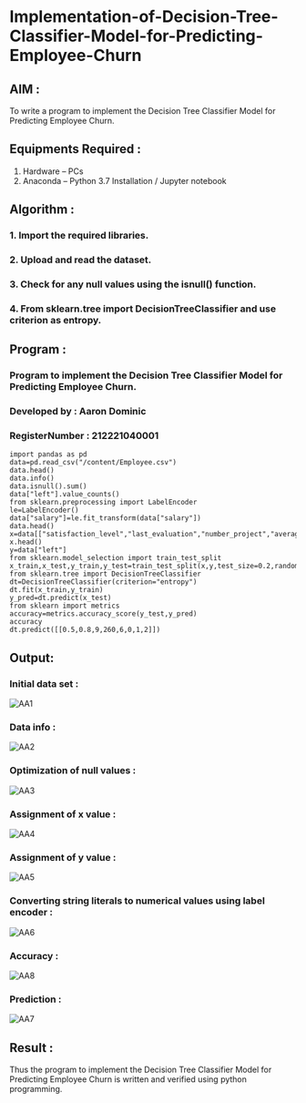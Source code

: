 # Implementation-of-Decision-Tree-Classifier-Model-for-Predicting-Employee-Churn

## AIM :

To write a program to implement the Decision Tree Classifier Model for Predicting Employee Churn.

## Equipments Required :

1. Hardware – PCs
2. Anaconda – Python 3.7 Installation / Jupyter notebook

## Algorithm :

### 1. Import the required libraries.
### 2. Upload and read the dataset.
### 3. Check for any null values using the isnull() function.
### 4. From sklearn.tree import DecisionTreeClassifier and use criterion as entropy.


## Program :

### Program to implement the Decision Tree Classifier Model for Predicting Employee Churn.

### Developed by : Aaron Dominic
### RegisterNumber : 212221040001 

```
import pandas as pd
data=pd.read_csv("/content/Employee.csv")
data.head()
data.info()
data.isnull().sum()
data["left"].value_counts()
from sklearn.preprocessing import LabelEncoder
le=LabelEncoder()
data["salary"]=le.fit_transform(data["salary"])
data.head()
x=data[["satisfaction_level","last_evaluation","number_project","average_montly_hours","time_spend_company","Work_accident","promotion_last_5years","salary"]]
x.head()
y=data["left"]
from sklearn.model_selection import train_test_split
x_train,x_test,y_train,y_test=train_test_split(x,y,test_size=0.2,random_state=100)
from sklearn.tree import DecisionTreeClassifier
dt=DecisionTreeClassifier(criterion="entropy")
dt.fit(x_train,y_train)
y_pred=dt.predict(x_test)
from sklearn import metrics
accuracy=metrics.accuracy_score(y_test,y_pred)
accuracy
dt.predict([[0.5,0.8,9,260,6,0,1,2]])

```
## Output:

### Initial data set :

![AA1](https://github.com/Abrinnisha6/Implementation-of-Decision-Tree-Classifier-Model-for-Predicting-Employee-Churn/assets/118889454/ec1e041a-7df4-4212-8b52-be4a5d79f208)

### Data info :

![AA2](https://github.com/Abrinnisha6/Implementation-of-Decision-Tree-Classifier-Model-for-Predicting-Employee-Churn/assets/118889454/9738c214-b82d-4761-b7f8-ce4a9ba6ae58)

### Optimization of null values :

![AA3](https://github.com/Abrinnisha6/Implementation-of-Decision-Tree-Classifier-Model-for-Predicting-Employee-Churn/assets/118889454/06b4db5b-a878-4367-a96a-a8ffc747c62c)

### Assignment of x value :

![AA4](https://github.com/Abrinnisha6/Implementation-of-Decision-Tree-Classifier-Model-for-Predicting-Employee-Churn/assets/118889454/18f45fd3-695f-4733-b7a2-f21f7169e462)

### Assignment of y value :

![AA5](https://github.com/Abrinnisha6/Implementation-of-Decision-Tree-Classifier-Model-for-Predicting-Employee-Churn/assets/118889454/29483f1b-ecaa-4870-bd8c-f4557b317760)

### Converting string literals to numerical values using label encoder :

![AA6](https://github.com/Abrinnisha6/Implementation-of-Decision-Tree-Classifier-Model-for-Predicting-Employee-Churn/assets/118889454/aa440e1b-9e5c-4d3e-ac8a-a35e0246e61e)


### Accuracy :

![AA8](https://github.com/Abrinnisha6/Implementation-of-Decision-Tree-Classifier-Model-for-Predicting-Employee-Churn/assets/118889454/67498615-9655-4cf9-81b5-0bcb9ff0ca57)


### Prediction :

![AA7](https://github.com/Abrinnisha6/Implementation-of-Decision-Tree-Classifier-Model-for-Predicting-Employee-Churn/assets/118889454/b9846165-9a1c-45ff-8b85-7c99a541a386)
 

## Result :
Thus the program to implement the  Decision Tree Classifier Model for Predicting Employee Churn is written and verified using python programming.
